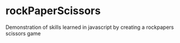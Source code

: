 # rockPaperScissors
Demonstration of skills learned in javascript  by creating a rockpapers scissors game
